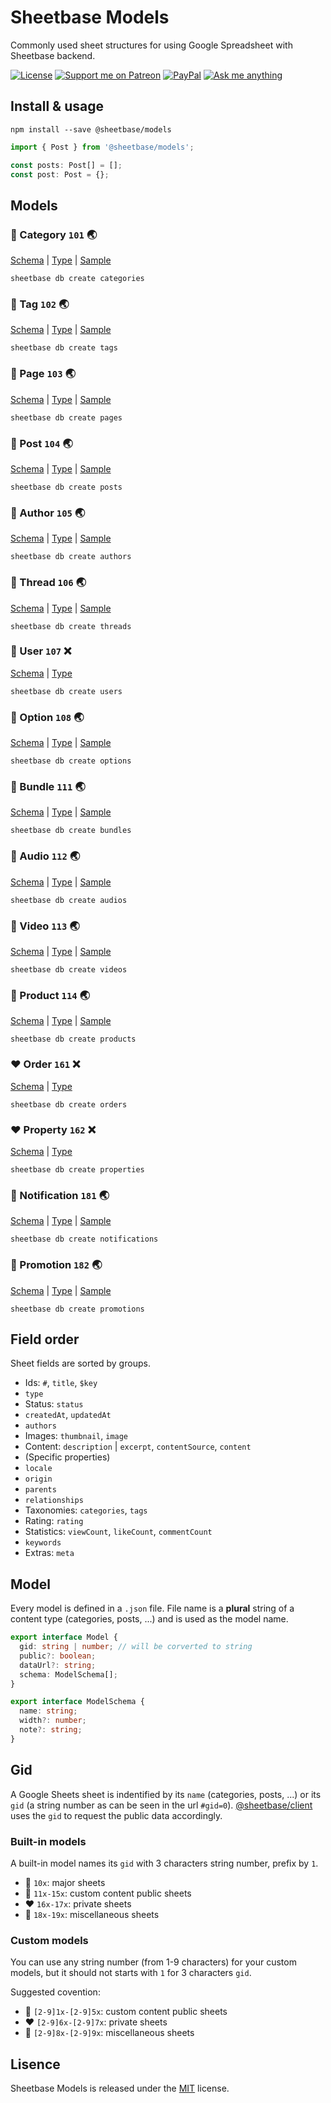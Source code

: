 # Sheetbase Models

Commonly used sheet structures for using Google Spreadsheet with Sheetbase backend.

<!-- <block:header> -->

[![License][license_badge]][license_url] [![Support me on Patreon][patreon_badge]][patreon_url] [![PayPal][paypal_donate_badge]][paypal_donate_url] [![Ask me anything][ask_me_badge]][ask_me_url]

<!-- </block:header> -->

## Install & usage

`npm install --save @sheetbase/models`

```ts
import { Post } from '@sheetbase/models';

const posts: Post[] = [];
const post: Post = {};

```

## Models

### :blue_heart: Category `101` :earth_asia:

[Schema](https://github.com/sheetbase/models/blob/master/models/categories.json) | [Type](https://github.com/sheetbase/models/blob/master/src/category.ts) | [Sample](https://github.com/sheetbase/models/blob/master/data/categories.json)

`sheetbase db create categories`

### :blue_heart: Tag `102` :earth_asia:

[Schema](https://github.com/sheetbase/models/blob/master/models/tags.json) | [Type](https://github.com/sheetbase/models/blob/master/src/tag.ts) | [Sample](https://github.com/sheetbase/models/blob/master/data/tags.json)

`sheetbase db create tags`

### :blue_heart: Page `103` :earth_asia:

[Schema](https://github.com/sheetbase/models/blob/master/models/pages.json) | [Type](https://github.com/sheetbase/models/blob/master/src/page.ts) | [Sample](https://github.com/sheetbase/models/blob/master/data/pages.json)

`sheetbase db create pages`

### :blue_heart: Post `104` :earth_asia:

[Schema](https://github.com/sheetbase/models/blob/master/models/posts.json) | [Type](https://github.com/sheetbase/models/blob/master/src/post.ts) | [Sample](https://github.com/sheetbase/models/blob/master/data/posts.json)

`sheetbase db create posts`

### :green_heart: Author `105` :earth_asia:

[Schema](https://github.com/sheetbase/models/blob/master/models/authors.json) | [Type](https://github.com/sheetbase/models/blob/master/src/author.ts) | [Sample](https://github.com/sheetbase/models/blob/master/data/authors.json)

`sheetbase db create authors`

### :blue_heart: Thread `106` :earth_asia:

[Schema](https://github.com/sheetbase/models/blob/master/models/threads.json) | [Type](https://github.com/sheetbase/models/blob/master/src/thread.ts) | [Sample](https://github.com/sheetbase/models/blob/master/data/threads.json)

`sheetbase db create threads`

### :blue_heart: User `107` :x:

[Schema](https://github.com/sheetbase/models/blob/master/models/users.json) | [Type](https://github.com/sheetbase/models/blob/master/src/user.ts)

`sheetbase db create users`

### :blue_heart: Option `108` :earth_asia:

[Schema](https://github.com/sheetbase/models/blob/master/models/options.json) | [Type](https://github.com/sheetbase/models/blob/master/src/option.ts) | [Sample](https://github.com/sheetbase/models/blob/master/data/options.json)

`sheetbase db create options`

### :green_heart: Bundle `111` :earth_asia:

[Schema](https://github.com/sheetbase/models/blob/master/models/bundles.json) | [Type](https://github.com/sheetbase/models/blob/master/src/bundle.ts) | [Sample](https://github.com/sheetbase/models/blob/master/data/bundles.json)

`sheetbase db create bundles`

### :green_heart: Audio `112` :earth_asia:

[Schema](https://github.com/sheetbase/models/blob/master/models/audios.json) | [Type](https://github.com/sheetbase/models/blob/master/src/audio.ts) | [Sample](https://github.com/sheetbase/models/blob/master/data/audios.json)

`sheetbase db create audios`

### :green_heart: Video `113` :earth_asia:

[Schema](https://github.com/sheetbase/models/blob/master/models/videos.json) | [Type](https://github.com/sheetbase/models/blob/master/src/video.ts) | [Sample](https://github.com/sheetbase/models/blob/master/data/videos.json)

`sheetbase db create videos`

### :green_heart: Product `114` :earth_asia:

[Schema](https://github.com/sheetbase/models/blob/master/models/products.json) | [Type](https://github.com/sheetbase/models/blob/master/src/product.ts) | [Sample](https://github.com/sheetbase/models/blob/master/data/products.json)

`sheetbase db create products`

### :heart: Order `161` :x:

[Schema](https://github.com/sheetbase/models/blob/master/models/orders.json) | [Type](https://github.com/sheetbase/models/blob/master/src/order.ts)

`sheetbase db create orders`

### :heart: Property `162` :x:

[Schema](https://github.com/sheetbase/models/blob/master/models/properties.json) | [Type](https://github.com/sheetbase/models/blob/master/src/property.ts)

`sheetbase db create properties`

### :purple_heart: Notification `181` :earth_asia:

[Schema](https://github.com/sheetbase/models/blob/master/models/notifications.json) | [Type](https://github.com/sheetbase/models/blob/master/src/notification.ts) | [Sample](https://github.com/sheetbase/models/blob/master/data/notifications.json)

`sheetbase db create notifications`

### :purple_heart: Promotion `182` :earth_asia:

[Schema](https://github.com/sheetbase/models/blob/master/models/promotions.json) | [Type](https://github.com/sheetbase/models/blob/master/src/promotion.ts) | [Sample](https://github.com/sheetbase/models/blob/master/data/promotions.json)

`sheetbase db create promotions`

## Field order

Sheet fields are sorted by groups.

- Ids: `#`, `title`, `$key`
- `type`
- Status: `status`
- `createdAt`, `updatedAt`
- `authors`
- Images: `thumbnail`, `image`
- Content: `description` | `excerpt`, `contentSource`, `content`
- (Specific properties)
- `locale`
- `origin`
- `parents`
- `relationships`
- Taxonomies: `categories`, `tags`
- Rating: `rating`
- Statistics: `viewCount`, `likeCount`, `commentCount`
- `keywords`
- Extras: `meta`

## Model

Every model is defined in a `.json` file. File name is a **plural** string of a content type (categories, posts, ...) and is used as the model name.

```ts
export interface Model {
  gid: string | number; // will be corverted to string
  public?: boolean;
  dataUrl?: string;
  schema: ModelSchema[];
}

export interface ModelSchema {
  name: string;
  width?: number;
  note?: string;
}
```

## Gid

A Google Sheets sheet is indentified by its `name` (categories, posts, ...) or its `gid` (a string number as can be seen in the url `#gid=0`). [@sheetbase/client](https://github.com/sheetbase/client) uses the `gid` to request the public data accordingly.

### Built-in models

A built-in model names its `gid` with 3 characters string number, prefix by `1`.

- :blue_heart: `10x`: major sheets
- :green_heart: `11x-15x`: custom content public sheets
- :heart: `16x-17x`: private sheets
- :purple_heart: `18x-19x`: miscellaneous sheets

### Custom models

You can use any string number (from 1-9 characters) for your custom models, but it should not starts with `1` for 3 characters `gid`.

Suggested covention:

- :green_heart: `[2-9]1x-[2-9]5x`: custom content public sheets
- :heart: `[2-9]6x-[2-9]7x`: private sheets
- :purple_heart: `[2-9]8x-[2-9]9x`: miscellaneous sheets

## Lisence

Sheetbase Models is released under the [MIT](https://github.com/sheetbase/models/blob/master/LICENSE) license.

<!-- <block:footer> -->

[license_badge]: https://img.shields.io/github/license/mashape/apistatus.svg
[license_url]: https://github.com/sheetbase/models/blob/master/LICENSE
[patreon_badge]: https://lamnhan.github.io/assets/images/badges/patreon.svg
[patreon_url]: https://www.patreon.com/lamnhan
[paypal_donate_badge]: https://lamnhan.github.io/assets/images/badges/paypal_donate.svg
[paypal_donate_url]: https://www.paypal.me/lamnhan
[ask_me_badge]: https://img.shields.io/badge/ask/me-anything-1abc9c.svg
[ask_me_url]: https://m.me/sheetbase

<!-- </block:footer> -->